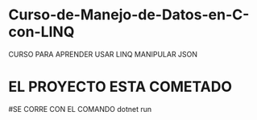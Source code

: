 # Curso-de-Manejo-de-Datos-en-C-con-LINQ
CURSO PARA APRENDER USAR LINQ MANIPULAR JSON
# EL PROYECTO ESTA COMETADO 
#SE CORRE CON EL COMANDO dotnet run 
